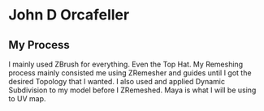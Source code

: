 # John D Orcafeller
## My Process
I mainly used ZBrush for everything. Even the Top Hat. My Remeshing process mainly consisted me using ZRemesher and 
guides until I got the desired Topology that I wanted. I also used and applied Dynamic Subdivision to my model  before 
I ZRemeshed. Maya is what I will be using to UV map. 